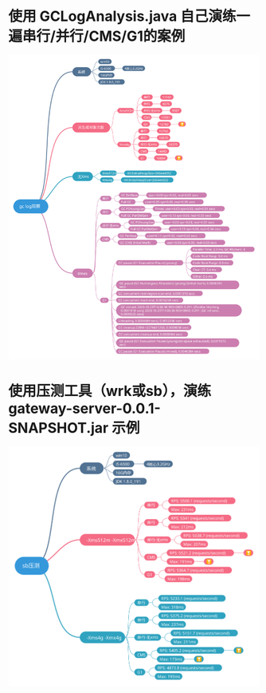# 使用 GCLogAnalysis.java 自己演练一遍串行/并行/CMS/G1的案例  
![image](https://github.com/gaoliang-dl/JAVA-000/blob/main/Week_02/gcLog.svg)  
  
# 使用压测工具（wrk或sb），演练gateway-server-0.0.1-SNAPSHOT.jar 示例  
![image](https://github.com/gaoliang-dl/JAVA-000/blob/main/Week_02/sb.svg)  
